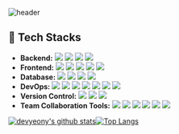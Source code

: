 ![header](https://capsule-render.vercel.app/api?type=waving&color=0:00C9FF,100:92FE9D&height=300&section=header&text=Yeonhee%20Hayden%20Kim&desc=Love%20the%20life%20you%20live,%20live%20the%20life%20you%20love&fontColor=F1F7F0&fontSize=50&descSize=17&descAlign=75)

## 🔧 Tech Stacks
-	<b>Backend:</b> <img src="https://img.shields.io/badge/Java-007396?style=flat-square&logo=Java&logoColor=white"/> <img src="https://img.shields.io/badge/Spring-6DB33F?style=flat-square&logo=Spring&logoColor=white"/> <img src="https://img.shields.io/badge/SpringBoot-6DB33F?style=flat-square&logo=SpringBoot&logoColor=white"/> <img src="https://img.shields.io/badge/Python-3776AB?style=flat-square&logo=python&logoColor=white"/>
-	<b>Frontend:</b> <img src="https://img.shields.io/badge/JavaScript-dbab09?style=flat-square&logo=javascript&logoColor=white"/> <img src="https://img.shields.io/badge/React-61dafb?style=flat-square&logo=react&logoColor=white"/> <img src="https://img.shields.io/badge/Vue.js-4FC08D?style=flat-square&logo=Vue.js&logoColor=white"/> <img src="https://img.shields.io/badge/HTML-e34f26?style=flat-square&logo=html5&logoColor=white"/> <img src="https://img.shields.io/badge/CSS-1572b6?style=flat-square&logo=css3&logoColor=white"/>
-	<b>Database:</b> <img src="https://img.shields.io/badge/MySQL-4479A1?style=flat-square&logo=mysql&logoColor=white"/> <img src="https://img.shields.io/badge/PostgreSQL-336791?style=flat-square&logo=postgresql&logoColor=white"/> <img src="https://img.shields.io/badge/MongoDB-47A248?style=flat-square&logo=mongodb&logoColor=white"/> <img src="https://img.shields.io/badge/Redis-DC382D?style=flat-square&logo=redis&logoColor=white"/>
-	<b>DevOps:</b> <img src="https://img.shields.io/badge/AWS-232F3E?style=flat-square&logo=amazon-aws&logoColor=white"/> <img src="https://img.shields.io/badge/Heroku-430098?style=flat-square&logo=heroku&logoColor=white"/> <img src="https://img.shields.io/badge/Netlify-00c7b7?style=flat-square&logo=netlify&logoColor=white"/> <img src="https://img.shields.io/badge/Jenkins-D24939?style=flat-square&logo=jenkins&logoColor=white"/> <img src="https://img.shields.io/badge/Travis CI-3EAAAF?style=flat-square&logo=travis-ci&logoColor=white"/> <img src="https://img.shields.io/badge/SonarQube-4E9BCD?style=flat-square&logo=sonarqube&logoColor=white"/> <img src="https://img.shields.io/badge/Linux-CC624?style=flat-square&logo=linux&logoColor=white"/>
- <b>Version Control:</b> <img src="https://img.shields.io/badge/Git-f05032?style=flat-square&logo=git&logoColor=white"/> <img src="https://img.shields.io/badge/GitHub-181717?style=flat-square&logo=github&logoColor=white"/> <img src="https://img.shields.io/badge/Bitbucket-0052cc?style=flat-square&logo=bitbucket&logoColor=white"/>
-	<b>Team Collaboration Tools:</b> <img src="https://img.shields.io/badge/Jira-0052cc?style=flat-square&logo=jira&logoColor=white"/> <img src="https://img.shields.io/badge/Trello-0052CC?style=flat-square&logo=trello&logoColor=white"/> <img src="https://img.shields.io/badge/Confluence-0052cc?style=flat-square&logo=confluence&logoColor=white"/> <img src="https://img.shields.io/badge/Notion-000000?style=flat-square&logo=notion&logoColor=white"/> <img src="https://img.shields.io/badge/Slack-4A154B?style=flat-square&logo=slack&logoColor=white"/> <img src="https://img.shields.io/badge/Figma-f24e1e?style=flat-square&logo=figma&logoColor=white"/>

[![devyeony's github stats](https://github-readme-stats.vercel.app/api?username=devyeony&show_icons=true&theme=onedark)](https://github.com/devyeony)[![Top Langs](https://github-readme-stats.vercel.app/api/top-langs/?username=devyeony&layout=compact&theme=onedark)](https://github.com/devyeony)
